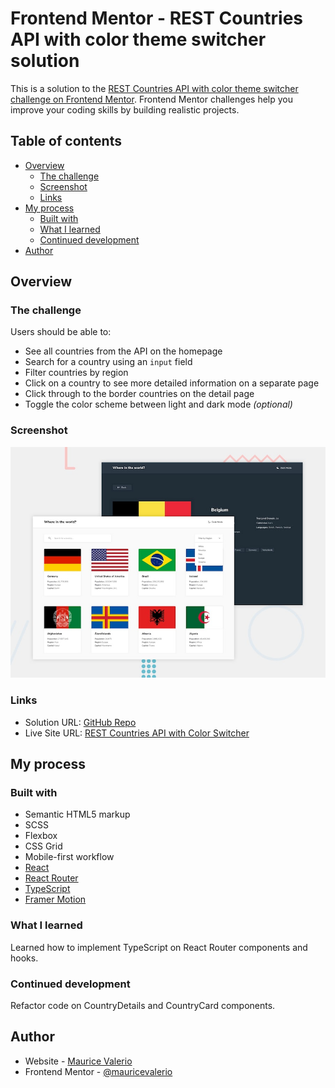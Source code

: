 # Frontend Mentor - REST Countries API with color theme switcher solution

This is a solution to the [REST Countries API with color theme switcher challenge on Frontend Mentor](https://www.frontendmentor.io/challenges/rest-countries-api-with-color-theme-switcher-5cacc469fec04111f7b848ca). Frontend Mentor challenges help you improve your coding skills by building realistic projects. 

## Table of contents

- [Overview](#overview)
  - [The challenge](#the-challenge)
  - [Screenshot](#screenshot)
  - [Links](#links)
- [My process](#my-process)
  - [Built with](#built-with)
  - [What I learned](#what-i-learned)
  - [Continued development](#continued-development)
- [Author](#author)

## Overview

### The challenge

Users should be able to:

- See all countries from the API on the homepage
- Search for a country using an `input` field
- Filter countries by region
- Click on a country to see more detailed information on a separate page
- Click through to the border countries on the detail page
- Toggle the color scheme between light and dark mode *(optional)*

### Screenshot

![Design preview for the REST Countries API with color theme switcher coding challenge](./design/desktop-preview.jpg)

### Links

- Solution URL: [GitHub Repo](https://github.com/mauricevalerio/frontendmentor-challenges/tree/main/rest-countries-api-with-color-theme-switcher)
- Live Site URL: [REST Countries API with Color Switcher](https://a-whole-new-world.netlify.app/)

## My process

### Built with

- Semantic HTML5 markup
- SCSS
- Flexbox
- CSS Grid
- Mobile-first workflow
- [React](https://reactjs.org/)
- [React Router](https://reactrouter.com/en/main)
- [TypeScript](https://www.typescriptlang.org/)
- [Framer Motion](https://www.framer.com/motion/)

### What I learned

Learned how to implement TypeScript on React Router components and hooks.

### Continued development

Refactor code on CountryDetails and CountryCard components.

## Author

- Website - [Maurice Valerio](https://www.mauricevalerio.dev/)
- Frontend Mentor - [@mauricevalerio](https://www.frontendmentor.io/profile/mauricevalerio)